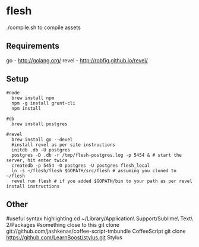 # flesh

./compile.sh to compile assets


## Requirements
go - http://golang.org/
revel - http://robfig.github.io/revel/


## Setup
    #node
      brew install npm
      npm -g install grunt-cli
      npm install

    #db
      brew install postgres

    #revel
      brew install go --devel
      #install revel as per site instructions
      initdb .db -U postgres
      postgres -D .db -r /tmp/flesh-postgres.log -p 5454 & # start the server, hit enter twice
      createdb -p 5454 -O postgres -U postgres flesh_local
      ln -s ~/flesh/flesh $GOPATH/src/flesh # assuming you cloned to ~/flesh
      revel run flesh # if you added $GOPATH/bin to your path as per revel install instructions

## Other
  #useful syntax highlighting
    cd ~/Library/Application\ Support/Sublime\ Text\ 2/Packages #something close to this
    git clone git://github.com/jashkenas/coffee-script-tmbundle CoffeeScript
    git clone https://github.com/LearnBoost/stylus.git Stylus

